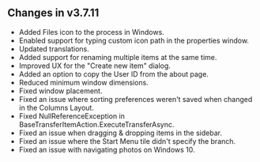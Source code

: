 ## Changes in v3.7.11

- Added Files icon to the process in Windows.
- Enabled support for typing custom icon path in the properties window.
- Updated translations.
- Added support for renaming multiple items at the same time.
- Improved UX for the "Create new item" dialog.
- Added an option to copy the User ID from the about page.
- Reduced minimum window dimensions.
- Fixed window placement.
- Fixed an issue where sorting preferences weren't saved when changed in the Columns Layout.
- Fixed NullReferenceException in BaseTransferItemAction.ExecuteTransferAsync.
- Fixed an issue when dragging & dropping items in the sidebar.
- Fixed an issue where the Start Menu tile didn't specify the branch.
- Fixed an issue with navigating photos on Windows 10.
